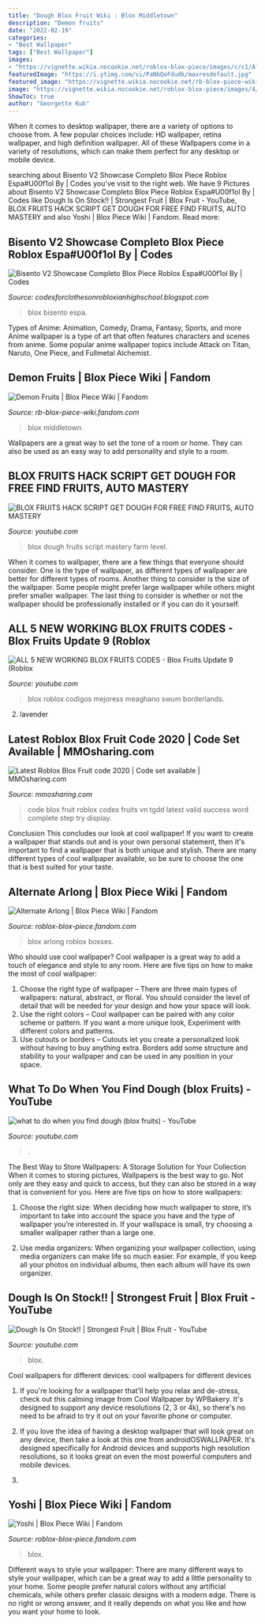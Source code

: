 ```yaml
---
title: "Dough Blox Fruit Wiki : Blox Middletown"
description: "Demon fruits"
date: "2022-02-19"
categories:
- "Best Wallpaper"
tags: ["Best Wallpaper"]
images:
- "https://vignette.wikia.nocookie.net/roblox-blox-piece/images/c/c1/Alterarlong.png/revision/latest/scale-to-width-down/310?cb=20200729032059"
featuredImage: "https://i.ytimg.com/vi/PaNbQoFdudk/maxresdefault.jpg"
featured_image: "https://vignette.wikia.nocookie.net/rb-blox-piece-wiki/images/0/0a/Dfdealer.png/revision/latest?cb=20200217124959"
image: "https://vignette.wikia.nocookie.net/roblox-blox-piece/images/4/48/Yoshi.png/revision/latest?cb=20200711073521"
ShowToc: true
author: "Georgette Kub"
---
```



When it comes to desktop wallpaper, there are a variety of options to choose from. A few popular choices include: HD wallpaper, retina wallpaper, and high definition wallpaper. All of these Wallpapers come in a variety of resolutions, which can make them perfect for any desktop or mobile device. 

	

		
searching about Bisento V2 Showcase Completo Blox Piece Roblox Espa#U00f1ol By | Codes you've visit to the right web. We have 9 Pictures about Bisento V2 Showcase Completo Blox Piece Roblox Espa#U00f1ol By | Codes like Dough Is On Stock!! | Strongest Fruit | Blox Fruit - YouTube, BLOX FRUITS HACK SCRIPT GET DOUGH FOR FREE FIND FRUITS, AUTO MASTERY and also Yoshi | Blox Piece Wiki | Fandom. Read more:
		
    
## Bisento V2 Showcase Completo Blox Piece Roblox Espa#U00f1ol By | Codes

<img loading=lazy src="https://i.ytimg.com/vi/PaNbQoFdudk/maxresdefault.jpg" onerror="this.onerror=null;this.src='https://tse2.mm.bing.net/th?id=OIP.8RRbl5biw8cSchkynBl6ZQHaEK&amp;pid=15.1';" alt="Bisento V2 Showcase Completo Blox Piece Roblox Espa#U00f1ol By | Codes">

_Source: codesforclothesonrobloxianhighschool.blogspot.com_

>blox bisento espa. 

	

Types of Anime: Animation, Comedy, Drama, Fantasy, Sports, and more
Anime wallpaper is a type of art that often features characters and scenes from anime. Some popular anime wallpaper topics include Attack on Titan, Naruto, One Piece, and Fullmetal Alchemist.

    
## Demon Fruits | Blox Piece Wiki | Fandom

<img loading=lazy src="https://vignette.wikia.nocookie.net/rb-blox-piece-wiki/images/0/0a/Dfdealer.png/revision/latest?cb=20200217124959" onerror="this.onerror=null;this.src='https://tse1.mm.bing.net/th?id=OIP.N8tU-ZrhvKRgxA0qG5lE_AAAAA&amp;pid=15.1';" alt="Demon Fruits | Blox Piece Wiki | Fandom">

_Source: rb-blox-piece-wiki.fandom.com_

>blox middletown. 

	

Wallpapers are a great way to set the tone of a room or home. They can also be used as an easy way to add personality and style to a room.

    
## BLOX FRUITS HACK SCRIPT GET DOUGH FOR FREE FIND FRUITS, AUTO MASTERY

<img loading=lazy src="https://i.ytimg.com/vi/Bm8H7WZ13p4/maxresdefault.jpg" onerror="this.onerror=null;this.src='https://tse2.mm.bing.net/th?id=OIP.v07IsqJn-gKZcMGiG4BqjwHaEK&amp;pid=15.1';" alt="BLOX FRUITS HACK SCRIPT GET DOUGH FOR FREE FIND FRUITS, AUTO MASTERY">

_Source: youtube.com_

>blox dough fruits script mastery farm level. 

	

When it comes to wallpaper, there are a few things that everyone should consider. One is the type of wallpaper, as different types of wallpaper are better for different types of rooms. Another thing to consider is the size of the wallpaper. Some people might prefer large wallpaper while others might prefer smaller wallpaper. The last thing to consider is whether or not the wallpaper should be professionally installed or if you can do it yourself.

    
## ALL 5 NEW WORKING BLOX FRUITS CODES - Blox Fruits Update 9 (Roblox

<img loading=lazy src="https://i.ytimg.com/vi/QAUO70FTJpw/maxresdefault.jpg" onerror="this.onerror=null;this.src='https://tse2.mm.bing.net/th?id=OIP.DcyzQ9u69vwPH_OmXuqGywHaEK&amp;pid=15.1';" alt="ALL 5 NEW WORKING BLOX FRUITS CODES - Blox Fruits Update 9 (Roblox">

_Source: youtube.com_

>blox roblox codigos mejoress meaghano swum borderlands. 

	

2. lavender 

    
## Latest Roblox Blox Fruit Code 2020 | Code Set Available | MMOsharing.com

<img loading=lazy src="http://mmosharing.com/wp-content/uploads/2020/11/4-800x369-1.jpg" onerror="this.onerror=null;this.src='https://tse1.mm.bing.net/th?id=OIP.ziizDWh8pVdXSPyGa80F5gHaDa&amp;pid=15.1';" alt="Latest Roblox Blox Fruit code 2020 | Code set available | MMOsharing.com">

_Source: mmosharing.com_

>code blox fruit roblox codes fruits vn tgdd latest valid success word complete step try display. 

	

Conclusion
This concludes our look at cool wallpaper! If you want to create a wallpaper that stands out and is your own personal statement, then it's important to find a wallpaper that is both unique and stylish. There are many different types of cool wallpaper available, so be sure to choose the one that is best suited for your taste.

    
## Alternate Arlong | Blox Piece Wiki | Fandom

<img loading=lazy src="https://vignette.wikia.nocookie.net/roblox-blox-piece/images/c/c1/Alterarlong.png/revision/latest/scale-to-width-down/310?cb=20200729032059" onerror="this.onerror=null;this.src='https://tse3.mm.bing.net/th?id=OIP.WSf-G2HLvddhXi5iwvGEFQAAAA&amp;pid=15.1';" alt="Alternate Arlong | Blox Piece Wiki | Fandom">

_Source: roblox-blox-piece.fandom.com_

>blox arlong roblox bosses. 

	

Who should use cool wallpaper?
Cool wallpaper is a great way to add a touch of elegance and style to any room. Here are five tips on how to make the most of cool wallpaper: 
1) Choose the right type of wallpaper – There are three main types of wallpapers: natural, abstract, or floral. You should consider the level of detail that will be needed for your design and how your space will look. 
2) Use the right colors – Cool wallpaper can be paired with any color scheme or pattern. If you want a more unique look, Experiment with different colors and patterns. 
3) Use cutouts or borders – Cutouts let you create a personalized look without having to buy anything extra. Borders add some structure and stability to your wallpaper and can be used in any position in your space.

    
## What To Do When You Find Dough (blox Fruits) - YouTube

<img loading=lazy src="https://i.ytimg.com/vi/x4j99CPZ1rw/hqdefault.jpg" onerror="this.onerror=null;this.src='https://tse1.mm.bing.net/th?id=OIP.m76XzRufOpGJxgE82GgOnAHaFj&amp;pid=15.1';" alt="what to do when you find dough (blox fruits) - YouTube">

_Source: youtube.com_

>. 

	

The Best Way to Store Wallpapers: A Storage Solution for Your Collection
When it comes to storing pictures, Wallpapers is the best way to go. Not only are they easy and quick to access, but they can also be stored in a way that is convenient for you. Here are five tips on how to store wallpapers:
1) Choose the right size: When deciding how much wallpaper to store, it’s important to take into account the space you have and the type of wallpaper you’re interested in. If your wallspace is small, try choosing a smaller wallpaper rather than a large one.

2) Use media organizers: When organizing your wallpaper collection, using media organizers can make life so much easier. For example, if you keep all your photos on individual albums, then each album will have its own organizer.

    
## Dough Is On Stock!! | Strongest Fruit | Blox Fruit - YouTube

<img loading=lazy src="https://i.ytimg.com/vi/SgyjizRPXPc/maxresdefault.jpg" onerror="this.onerror=null;this.src='https://tse3.mm.bing.net/th?id=OIP.vV-B3aN_CNA9UUb2YqJNxgHaEK&amp;pid=15.1';" alt="Dough Is On Stock!! | Strongest Fruit | Blox Fruit - YouTube">

_Source: youtube.com_

>blox. 

	

Cool wallpapers for different devices:
cool wallpapers for different devices 

1. If you're looking for a wallpaper that'll help you relax and de-stress, check out this calming image from Cool Wallpaper by WPBakery. It's designed to support any device resolutions (2, 3 or 4k), so there's no need to be afraid to try it out on your favorite phone or computer.

2. If you love the idea of having a desktop wallpaper that will look great on any device, then take a look at this one from androidOSWALLPAPER. It's designed specifically for Android devices and supports high resolution resolutions, so it looks great on even the most powerful computers and mobile devices.

3.

    
## Yoshi | Blox Piece Wiki | Fandom

<img loading=lazy src="https://vignette.wikia.nocookie.net/roblox-blox-piece/images/4/48/Yoshi.png/revision/latest?cb=20200711073521" onerror="this.onerror=null;this.src='https://tse1.mm.bing.net/th?id=OIP.5FHWDrWgRmXrjvG0omoJoQAAAA&amp;pid=15.1';" alt="Yoshi | Blox Piece Wiki | Fandom">

_Source: roblox-blox-piece.fandom.com_

>blox. 

	

Different ways to style your wallpaper:
There are many different ways to style your wallpaper, which can be a great way to add a little personality to your home. Some people prefer natural colors without any artificial chemicals, while others prefer classic designs with a modern edge. There is no right or wrong answer, and it really depends on what you like and how you want your home to look.

